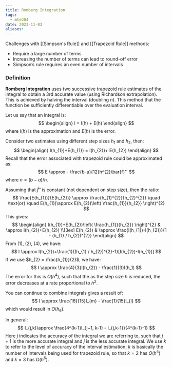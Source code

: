 ```yaml
---
title: Romberg Integration
tags:
  - mte204
date: 2023-11-03
aliases:
---
```

Challenges with [[Simpson's Rule]] and [[Trapezoid Rule]] methods:
- Require a large number of terms
- Increasing the number of terms can lead to round-off error
- Simpson’s rule requires an even number of intervals

### Definition
**Romberg Integration** uses two successive trapezoid rule estimates of the integral to obtain a 3rd accurate value (using Richardson extrapolation). This is achieved by halving the interval (doubling $n$). This method that the function be sufficiently differentiable over the evaluation interval.

Let us say that an integral is:
$$
\begin{align}
I = I(h) + E(h)
\end{align}
$$
where $I(h)$ is the approximation and $E(h)$ is the error.

Consider two estimates using different step sizes $h_{1}$ and $h_{2}$, then:
$$
\begin{align}
I(h_{1})+E(h_{1}) = I(h_{2})+ E(h_{2})
\end{align}
$$
Recall that the error associated with trapezoid rule could be approximated as:
$$
E \approx - \frac{b-a}{12}h^{2}\bar{f}''
$$
where $n = (b-a) / h$.

Assuming that $\bar{f}''$ is constant (not dependent on step size), then the ratio:
$$
\frac{E(h_{1})}{E(h_{2})} \approx \frac{h_{1}^{2}}{h_{2}^{2}} \quad \text{or} \quad E(h_{1})\approx E(h_{2})\left( \frac{h_{1}}{h_{2}} \right)^{2}
$$
This gives:
$$
\begin{align}
I(h_{1})+E(h_{2})\left( \frac{h_{1}}{h_{2}} \right)^{2}  & \approx I(h_{2})+E(h_{2}) \\[3ex] 
E(h_{2}) &  \approx \frac{I(h_{1})-I(h_{2})}{1 - (h_{1} / h_{2})^{2}}
\end{align}
$$
From (1), (2), (4), we have:
$$
I \approx I(h_{2})+\frac{1}{(h_{1} / h_{2})^{2}-1}[I(h_{2})-I(h_{1})]
$$
If we use $h_{2} = \frac{h_{1}}{2}$, we have:
$$
I \approx \frac{4}{3}I(h_{2}) - \frac{1}{3}I(h_1)
$$
The error for this is $O(h^{4})$, such that the as the step size $h$ is reduced, the error decreases at a rate proportional to $h^{2}$.

You can continue to combine integrals gives a result of:
$$
I \approx \frac{16}{15}I_{m} - \frac{1}{15}I_{l}
$$
which would result in $O(h_{6})$.

In general:
$$
I_{j,k}\approx \frac{4^{k-1}I_{j+1, k-1} - I_{j,k-1}}{4^{k-1}-1}
$$
Here $j$ indicates the accuracy of the integral we are referring to, such that $j+1$ is the more accurate integral and $j$ is the less accurate integral. We use $k$ to refer to the level of accuracy of the interval estimation; $k$ is basically the number of intervals being used for trapezoid rule, so that $k=2$ has $O(h^{4})$ and $k=3$ has $O(h^{6})$. 